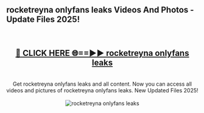 <h2>rocketreyna onlyfans leaks Videos And Photos - Update Files 2025!</h2>
<br>
<div align="center">
<h2><a href="https://top-ai-tools.click/QrbHav" rel="nofollow">🔴 CLICK HERE 🌐==►► rocketreyna onlyfans leaks</a></h2>
<br>
Get rocketreyna onlyfans leaks and all content. Now you can access all videos and pictures of rocketreyna onlyfans leaks. New Updated Files 2025!
<br>
<br>
<a href="https://top-ai-tools.click/QrbHav" rel="nofollow" data-target="animated-image.originalLink"><img src="https://i.ibb.co.com/WyWwxjT/player-gif2.gif" alt="rocketreyna onlyfans leaks" style="max-width: 100%; display: inline-block;" data-target="animated-image.originalImage"></a>
</div>
<br>